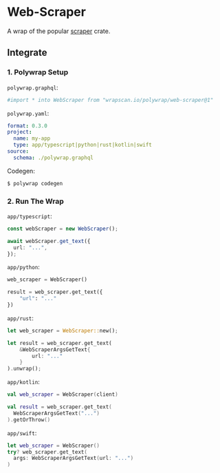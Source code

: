 # Web-Scraper
A wrap of the popular [scraper](https://crates.io/crates/scraper) crate.

## Integrate
### 1. Polywrap Setup
`polywrap.graphql`:
```graphql
#import * into WebScraper from "wrapscan.io/polywrap/web-scraper@1"
```

`polywrap.yaml`:
```yaml
format: 0.3.0
project:
  name: my-app
  type: app/typescript|python|rust|kotlin|swift
source:
  schema: ./polywrap.graphql
```

Codegen:
```bash
$ polywrap codegen
```

### 2. Run The Wrap

`app/typescript`:
```typescript
const webScraper = new WebScraper();

await webScraper.get_text({
  url: "...",
});
```

`app/python`:
```python
web_scraper = WebScraper()

result = web_scraper.get_text({
    "url": "..."
})
```

`app/rust`:
```rust
let web_scraper = WebScraper::new();

let result = web_scraper.get_text(
    &WebScraperArgsGetText{
        url: "..."
    }
).unwrap();
```

`app/kotlin`:
```kotlin
val web_scraper = WebScraper(client)

val result = web_scraper.get_text(
  WebScraperArgsGetText("...")
).getOrThrow()
```

`app/swift`:
```swift
let web_scraper = WebScraper()
try? web_scraper.get_text(
  args: WebScraperArgsGetText(url: "...")
)
```
